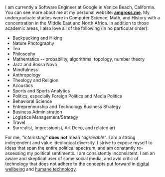 
I am currently a Software Engineer at Google in Venice Beach, California. You can see more about me at my personal website: **[amgross.me](http://amgross.me)**. My undergraduate studies were in Computer Science, Math, and History with a concentration in the Middle East and North Africa. In addition to those academic areas, I also love all of the following (in no particular order):

* Backpacking and Hiking
* Nature Photography
* Tea
* Philosophy
* Mathematics -- probability, algorithms, topology, number theory
* Jazz and Bossa Nova
* Mindfulness
* Anthropology
* Theology and Religion
* Acoustics
* Sports and Sports Analytics
* Politics, especially Foreign Politics and Media Politics
* Behavioral Science
* Entrepreneurship and  Technology Business Strategy
* Business Administration
* Logistics Management/Strategy
* Travel
* Surrealist, Impressionist, Art Deco, and related art

For me, *"interesting"* **does not** mean *"agreeable"*. I am a strong independent and value ideological diversity. I strive to expose myself to ideas that span the entire political spectrum, and am constantly re-assessing my political sentiments. I am consistently inconsistent. I am an aware and skeptical user of some social media, and avid critic of technology that does not adhere to the concepts put forward in [digital wellbeing](https://wellbeing.google/) and [humane technology](http://humanetech.com/).
